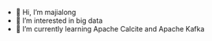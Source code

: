 - 👋 Hi, I’m majialong
- 👀 I’m interested in big data
- 🌱 I’m currently learning Apache Calcite and Apache Kafka

<!---
majialoong/majialoong is a ✨ special ✨ repository because its `README.md` (this file) appears on your GitHub profile.
You can click the Preview link to take a look at your changes.
--->
